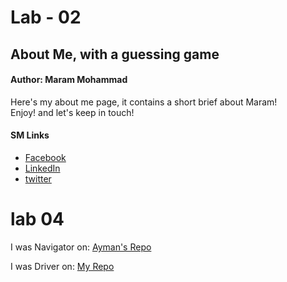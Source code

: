 # Lab - 02
## About Me,  with a guessing game

#### **Author: Maram Mohammad**

Here's my about me page, it contains a short brief about Maram!  
Enjoy! and let's keep in touch! 


#### SM Links
- [Facebook](https://web.facebook.com/maramhani95)
- [LinkedIn](https://www.linkedin.com/in/maramhani/)
- [twitter](https://twitter.com/Maram_Hani95)


# lab 04
I was Navigator on: [Ayman's Repo](https://github.com/AymanNaif/class-02)

I was Driver on: [My Repo](https://github.com/MaramhMohammad/about-me)
